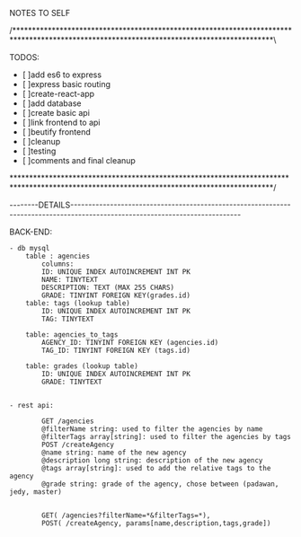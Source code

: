 NOTES TO SELF

/******************************************************************************************************************************************\

TODOS:
- [ ]add es6 to express
- [ ]express basic routing
- [ ]create-react-app
- [ ]add database
- [ ]create basic api
- [ ]link frontend to api
- [ ]beutify frontend
- [ ]cleanup
- [ ]testing
- [ ]comments and final cleanup


\******************************************************************************************************************************************/

--------DETAILS-----------------------------------------------------------------------------------------------------------------------------



BACK-END: 

	- db mysql
		table : agencies
			columns: 
			ID: UNIQUE INDEX AUTOINCREMENT INT PK
			NAME: TINYTEXT
			DESCRIPTION: TEXT (MAX 255 CHARS)
			GRADE: TINYINT FOREIGN KEY(grades.id)
		table: tags (lookup table)
			ID: UNIQUE INDEX AUTOINCREMENT INT PK
			TAG: TINYTEXT
		
		table: agencies_to_tags
			AGENCY_ID: TINYINT FOREIGN KEY (agencies.id)
			TAG_ID: TINYINT FOREIGN KEY (tags.id)
		
		table: grades (lookup table)
			ID: UNIQUE INDEX AUTOINCREMENT INT PK
			GRADE: TINYTEXT
		
		
	- rest api: 
		
			GET /agencies
			@filterName string: used to filter the agencies by name
			@filterTags array[string]: used to filter the agencies by tags
			POST /createAgency
			@name string: name of the new agency
			@description long string: description of the new agency
			@tags array[string]: used to add the relative tags to the agency
			@grade string: grade of the agency, chose between (padawan, jedy, master)
			
			
			GET( /agencies?filterName=*&filterTags=*),
			POST( /createAgency, params[name,description,tags,grade])
 

	
			
